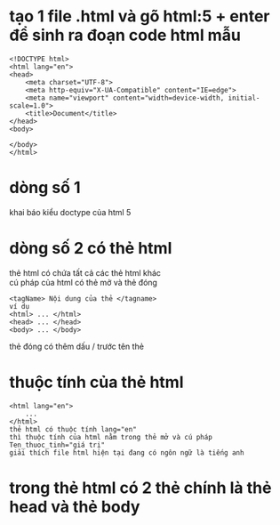 # tạo 1 file .html và gõ html:5 + enter để sinh ra đoạn code html mẫu 
```
<!DOCTYPE html>
<html lang="en">
<head>
    <meta charset="UTF-8">
    <meta http-equiv="X-UA-Compatible" content="IE=edge">
    <meta name="viewport" content="width=device-width, initial-scale=1.0">
    <title>Document</title>
</head>
<body>
    
</body>
</html>
```
# dòng số 1 
<!DOCTYPE html> khai báo kiểu doctype của html 5 
# dòng số 2 có thẻ html 
thẻ html có chứa tất cả các thẻ html khác   
cú pháp của html có thẻ mở và thẻ đóng 
```
<tagName> Nội dung của thẻ </tagname>
ví dụ 
<html> ... </html>
<head> ... </head>
<body> ... </body>
```
thẻ đóng có thêm dấu / trước tên thẻ 
# thuộc tính của thẻ html
```
<html lang="en">
    ...
</html> 
thẻ html có thuộc tính lang="en"
thì thuộc tính của html nằm trong thẻ mở và cú pháp Ten_thuoc_tinh="giá trị"  
giải thích file html hiện tại đang có ngôn ngữ là tiếng anh  
```
# trong thẻ html có 2 thẻ chính là thẻ head và thẻ body 

